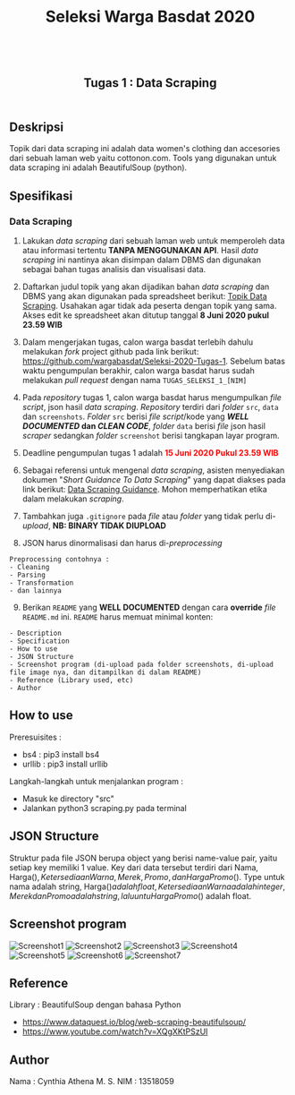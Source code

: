 <h1 align="center">
  <br>
  Seleksi Warga Basdat 2020
  <br>
  <br>
</h1>

<h2 align="center">
  <br>
  Tugas 1 : Data Scraping
  <br>
  <br>
</h2>

## Deskripsi
Topik dari data scraping ini adalah data women's clothing dan accesories dari sebuah laman web yaitu cottonon.com. Tools yang digunakan untuk data scraping ini adalah BeautifulSoup (python).

## Spesifikasi

### Data Scraping

1. Lakukan _data scraping_ dari sebuah laman web untuk memperoleh data atau informasi tertentu __TANPA MENGGUNAKAN API__. Hasil _data scraping_ ini nantinya akan disimpan dalam DBMS dan digunakan sebagai bahan tugas analisis dan visualisasi data.

2. Daftarkan judul topik yang akan dijadikan bahan _data scraping_ dan DBMS yang akan digunakan pada spreadsheet berikut: [Topik Data Scraping](https://docs.google.com/spreadsheets/d/1TKpyye-ZuoW0npGzylXqvQng3zYm0EzfA9RHjfeFZBk/edit?usp=sharing). Usahakan agar tidak ada peserta dengan topik yang sama. Akses edit ke spreadsheet akan ditutup tanggal __8 Juni 2020 pukul 23.59 WIB__

3. Dalam mengerjakan tugas, calon warga basdat terlebih dahulu melakukan _fork_ project github pada link berikut: https://github.com/wargabasdat/Seleksi-2020-Tugas-1. Sebelum batas waktu pengumpulan berakhir, calon warga basdat harus sudah melakukan _pull request_ dengan nama ```TUGAS_SELEKSI_1_[NIM]```

4. Pada _repository_ tugas 1, calon warga basdat harus mengumpulkan _file script_, json hasil _data scraping_. _Repository_ terdiri dari _folder_ `src`, `data` dan `screenshots`. _Folder_ `src` berisi _file script_/kode yang __*WELL DOCUMENTED* dan *CLEAN CODE*__, _folder_ `data` berisi _file_ json hasil _scraper_ sedangkan _folder_ `screenshot` berisi tangkapan layar program.

5. Deadline pengumpulan tugas 1 adalah <span style="color:red">__15 Juni 2020 Pukul 23.59 WIB__</span>

6. Sebagai referensi untuk mengenal _data scraping_, asisten menyediakan dokumen "_Short Guidance To Data Scraping_" yang dapat diakses pada link berikut: [Data Scraping Guidance](http://bit.ly/DataScrapingGuidance). Mohon memperhatikan etika dalam melakukan _scraping_.

7. Tambahkan juga `.gitignore` pada _file_ atau _folder_ yang tidak perlu di-_upload_, __NB: BINARY TIDAK DIUPLOAD__

8. JSON harus dinormalisasi dan harus di-_preprocessing_
```
Preprocessing contohnya :
- Cleaning
- Parsing
- Transformation
- dan lainnya
```

9. Berikan `README` yang __WELL DOCUMENTED__ dengan cara __override__ _file_ `README.md` ini. `README` harus memuat minimal konten:
```
- Description
- Specification
- How to use
- JSON Structure
- Screenshot program (di-upload pada folder screenshots, di-upload file image nya, dan ditampilkan di dalam README)
- Reference (Library used, etc)
- Author
```

## How to use 
Preresuisites :
- bs4 : pip3 install bs4
- urllib : pip3 install urllib

Langkah-langkah untuk menjalankan program :
- Masuk ke directory "src"
- Jalankan python3 scraping.py pada terminal

## JSON Structure 
Struktur pada file JSON berupa object yang berisi name-value pair, yaitu setiap key memiliki 1 value. Key dari data tersebut terdiri dari Nama, Harga($), KetersediaanWarna, Merek, Promo, dan HargaPromo($). Type untuk nama adalah string, Harga($) adalah float, KetersediaanWarna adalah integer, Merek dan Promo adalah string, lalu untu HargaPromo($) adalah float.

## Screenshot program

![Screenshot1](/screenshots/Screenshot1.png)
![Screenshot2](/screenshots/Screenshot2.png)
![Screenshot3](/screenshots/Screenshot3.png)
![Screenshot4](/screenshots/Screenshot4.png)
![Screenshot5](/screenshots/Screenshot5.png)
![Screenshot6](/screenshots/Screenshot6.png)
![Screenshot7](/screenshots/Screenshot7.png)


## Reference
Library : BeautifulSoup dengan bahasa Python
- https://www.dataquest.io/blog/web-scraping-beautifulsoup/
- https://www.youtube.com/watch?v=XQgXKtPSzUI


## Author 
Nama  : Cynthia Athena M. S.
NIM   : 13518059